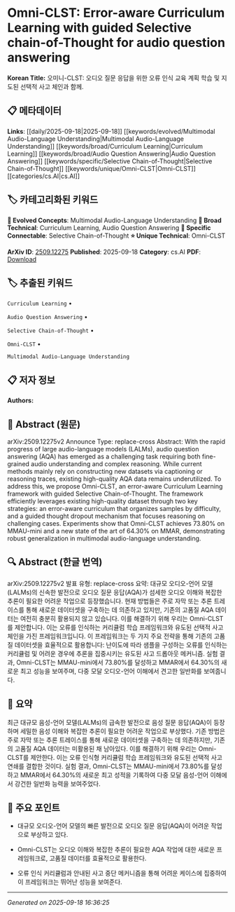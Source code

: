 
# Omni-CLST: Error-aware Curriculum Learning with guided Selective chain-of-Thought for audio question answering

**Korean Title:** 오미니-CLST: 오디오 질문 응답을 위한 오류 인식 교육 계획 학습 및 지도된 선택적 사고 체인과 함께.

## 📋 메타데이터

**Links**: [[daily/2025-09-18|2025-09-18]] [[keywords/evolved/Multimodal Audio-Language Understanding|Multimodal Audio-Language Understanding]] [[keywords/broad/Curriculum Learning|Curriculum Learning]] [[keywords/broad/Audio Question Answering|Audio Question Answering]] [[keywords/specific/Selective Chain-of-Thought|Selective Chain-of-Thought]] [[keywords/unique/Omni-CLST|Omni-CLST]] [[categories/cs.AI|cs.AI]]

## 🏷️ 카테고리화된 키워드
**🚀 Evolved Concepts**: Multimodal Audio-Language Understanding
**🔬 Broad Technical**: Curriculum Learning, Audio Question Answering
**🔗 Specific Connectable**: Selective Chain-of-Thought
**⭐ Unique Technical**: Omni-CLST

**ArXiv ID**: [2509.12275](https://arxiv.org/abs/2509.12275)
**Published**: 2025-09-18
**Category**: cs.AI
**PDF**: [Download](https://arxiv.org/pdf/2509.12275.pdf)


## 🏷️ 추출된 키워드



`Curriculum Learning` • 

`Audio Question Answering` • 

`Selective Chain-of-Thought` • 

`Omni-CLST` • 

`Multimodal Audio-Language Understanding`



## 📋 저자 정보

**Authors:** 

## 📄 Abstract (원문)

arXiv:2509.12275v2 Announce Type: replace-cross 
Abstract: With the rapid progress of large audio-language models (LALMs), audio question answering (AQA) has emerged as a challenging task requiring both fine-grained audio understanding and complex reasoning. While current methods mainly rely on constructing new datasets via captioning or reasoning traces, existing high-quality AQA data remains underutilized. To address this, we propose Omni-CLST, an error-aware Curriculum Learning framework with guided Selective Chain-of-Thought. The framework efficiently leverages existing high-quality dataset through two key strategies: an error-aware curriculum that organizes samples by difficulty, and a guided thought dropout mechanism that focuses reasoning on challenging cases. Experiments show that Omni-CLST achieves 73.80% on MMAU-mini and a new state of the art of 64.30% on MMAR, demonstrating robust generalization in multimodal audio-language understanding.

## 🔍 Abstract (한글 번역)

arXiv:2509.12275v2 발표 유형: replace-cross
요약: 대규모 오디오-언어 모델(LALMs)의 신속한 발전으로 오디오 질문 응답(AQA)가 섬세한 오디오 이해와 복잡한 추론이 필요한 어려운 작업으로 등장했습니다. 현재 방법들은 주로 자막 또는 추론 트레이스를 통해 새로운 데이터셋을 구축하는 데 의존하고 있지만, 기존의 고품질 AQA 데이터는 여전히 충분히 활용되지 않고 있습니다. 이를 해결하기 위해 우리는 Omni-CLST를 제안합니다. 이는 오류를 인식하는 커리큘럼 학습 프레임워크와 유도된 선택적 사고 체인을 가진 프레임워크입니다. 이 프레임워크는 두 가지 주요 전략을 통해 기존의 고품질 데이터셋을 효율적으로 활용합니다: 난이도에 따라 샘플을 구성하는 오류를 인식하는 커리큘럼 및 어려운 경우에 추론을 집중시키는 유도된 사고 드롭아웃 메커니즘. 실험 결과, Omni-CLST는 MMAU-mini에서 73.80%를 달성하고 MMAR에서 64.30%의 새로운 최고 성능을 보여주며, 다중 모달 오디오-언어 이해에서 견고한 일반화를 보여줍니다.

## 📝 요약

최근 대규모 음성-언어 모델(LALMs)의 급속한 발전으로 음성 질문 응답(AQA)이 등장하며 세밀한 음성 이해와 복잡한 추론이 필요한 어려운 작업으로 부상했다. 기존 방법은 주로 자막 또는 추론 트레이스를 통해 새로운 데이터셋을 구축하는 데 의존하지만, 기존의 고품질 AQA 데이터는 미활용된 채 남아있다. 이를 해결하기 위해 우리는 Omni-CLST를 제안한다. 이는 오류 인식형 커리큘럼 학습 프레임워크와 유도된 선택적 사고 연쇄를 결합한 것이다. 실험 결과, Omni-CLST는 MMAU-mini에서 73.80%를 달성하고 MMAR에서 64.30%의 새로운 최고 성적을 기록하여 다중 모달 음성-언어 이해에서 강건한 일반화 능력을 보여주었다.

## 🎯 주요 포인트


- 대규모 오디오-언어 모델의 빠른 발전으로 오디오 질문 응답(AQA)이 어려운 작업으로 부상하고 있다.

- Omni-CLST는 오디오 이해와 복잡한 추론이 필요한 AQA 작업에 대한 새로운 프레임워크로, 고품질 데이터를 효율적으로 활용한다.

- 오류 인식 커리큘럼과 안내된 사고 중단 메커니즘을 통해 어려운 케이스에 집중하여 이 프레임워크는 뛰어난 성능을 보여준다.


---

*Generated on 2025-09-18 16:36:25*